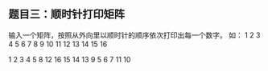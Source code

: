 ## 题目三：顺时针打印矩阵
输入一个矩阵，按照从外向里以顺时针的顺序依次打印出每一个数字。
如：
1 2 3 4
5 6 7 8
9 10 11 12
13 14 15 16

1 2 3 4 5 8 12 16 15 14 13 9 5 6 7 11 10